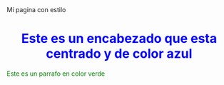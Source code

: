 <!DOCYPE html>
<html>
<head> 
<titl e>Mi pagina con estilo</title>
</ head>
<body>

<h1 style="color:blue;text-align:center">Este es un encabezado que esta centrado y de color azul</h1>

<p style="color:green;">Este es un parrafo en color verde</p>
</body>
</html>
